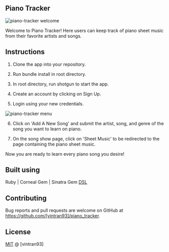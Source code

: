 ## Piano Tracker

![piano-tracker welcome](https://user-images.githubusercontent.com/78582898/187096120-9c23d44a-594d-4119-93d5-f36e741a1cee.PNG)

Welcome to Piano Tracker! Here users can keep track of piano sheet music from their favorite artists and songs. 

## Instructions

1. Clone the app into your repository.

2. Run bundle install in root directory.

3. In root directory, run shotgun to start the app.

4. Create an account by clicking on Sign Up.

5. Login using your new credentials.

![piano-tracker menu](https://user-images.githubusercontent.com/78582898/187095940-1209597b-0b8f-4441-a186-66ff05f9dd02.PNG)

6. Click on 'Add A New Song' and submit the artist, song, and genre of the song you want to learn on piano.

7. On the song show page, click on 'Sheet Music' to be redirected to the page containing the piano sheet music.

Now you are ready to learn every piano song you desire!

## Built using

Ruby | Corneal Gem | Sinatra Gem [DSL](https://en.wikipedia.org/wiki/Domain-specific_language)

## Contributing

Bug reports and pull requests are welcome on GitHub at https://github.com/[vintran93]/piano_tracker.

## License

[MIT](https://opensource.org/licenses/MIT) @ [vintran93]
